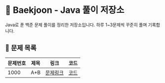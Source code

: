 # 📘 Baekjoon - Java 풀이 저장소

Java로 푼 백준 문제 풀이를 정리한 저장소입니다.
하루 1~3문제씩 꾸준히 풀며 기록합니다.

## 🔖 문제 목록

| 문제번호 | 제목 | 링크 | 코드 |
|----------|------|------|------|
| 1000 | A+B | [문제링크](https://www.acmicpc.net/problem/1000) | [코드](./1000/Main.java) |
